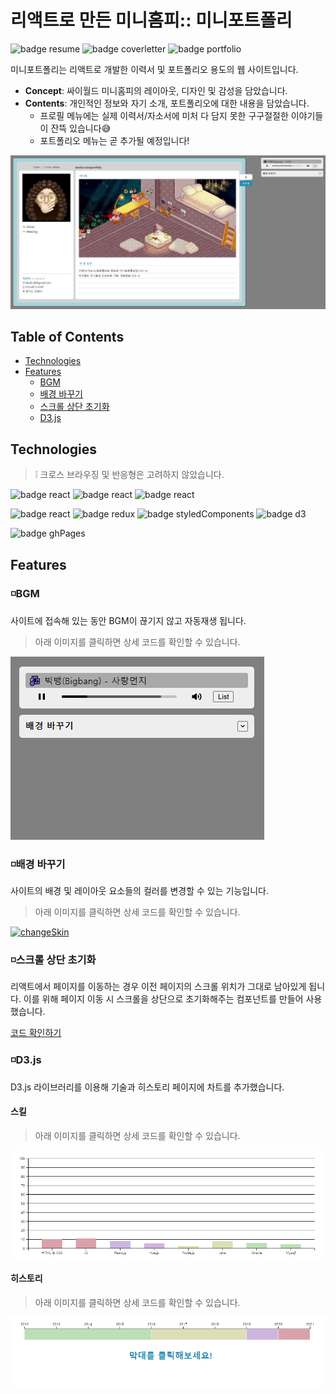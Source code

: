 # 리액트로 만든 미니홈피:: 미니포트폴리

![badge resume](https://img.shields.io/badge/for-📜resume-238db3)
![badge coverletter](https://img.shields.io/badge/for-📨coverletter-238db3)
![badge portfolio](https://img.shields.io/badge/for-🤹‍portfolio-ff6b6b)


미니포트폴리는 리액트로 개발한 이력서 및 포트폴리오 용도의 웹 사이트입니다.
- **Concept**: 싸이월드 미니홈피의 레이아웃, 디자인 및 감성을 담았습니다. 
- **Contents**: 개인적인 정보와 자기 소개, 포트폴리오에 대한 내용을 담았습니다. 
  - 프로필 메뉴에는 실제 이력서/자소서에 미처 다 담지 못한 구구절절한 이야기들이 잔뜩 있습니다😅
  - 포트폴리오 메뉴는 곧 추가될 예정입니다!  

![main](./docs/img/main.gif)



## Table of Contents
- [Technologies](#technologies)  
- [Features](#features) 
  - [BGM](#bgm)
  - [배경 바꾸기](#배경-바꾸기)
  - [스크롤 상단 초기화](#스크롤-상단-초기화)
  - [D3.js](#d3js)



## Technologies
> ❕ 크로스 브라우징 및 반응형은 고려하지 않았습니다.
> 
![badge react](https://img.shields.io/badge/os-window-ff6b6b?logo=windows)
![badge react](https://img.shields.io/badge/browser-chrome-ff6b6b?logo=google-chrome&logoColor=FFFFFF)
![badge react](https://img.shields.io/badge/editor-vsCode-ff6b6b?logo=visual-studio-code)

![badge react](https://img.shields.io/badge/code-react-238db3?logo=react&logoColor=FFFFFF)
![badge redux](https://img.shields.io/badge/code-redux-238db3?logo=redux)
![badge styledComponents](https://img.shields.io/badge/code-styledComponents-238db3?logo=styled-components&logoColor=FFFFFF)
![badge d3](https://img.shields.io/badge/code-d3-238db3?logo=d3.js&logoColor=FFFFFF)

![badge ghPages](https://img.shields.io/badge/build-ghPages-20c997)



## Features

### ◽BGM 
사이트에 접속해 있는 동안 BGM이 끊기지 않고 자동재생 됩니다.

> 아래 이미지를 클릭하면 상세 코드를 확인할 수 있습니다.

[![playlist](./docs/img/playlist.gif)](./docs/features/bgm.md)


### ◽배경 바꾸기
사이트의 배경 및 레이아웃 요소들의 컬러를 변경할 수 있는 기능입니다. 

> 아래 이미지를 클릭하면 상세 코드를 확인할 수 있습니다.

[![changeSkin](./docs/img/changeSkin.gif)](./docs/features/changeSkin.md)


### ◽스크롤 상단 초기화
리액트에서 페이지를 이동하는 경우 이전 페이지의 스크롤 위치가 그대로 남아있게 됩니다. 이를 위해 페이지 이동 시 스크롤을 상단으로 초기화해주는 컴포넌트를 만들어 사용했습니다. 

[코드 확인하기](./docs/features/scrollToTop.md)


### ◽D3.js

D3.js 라이브러리를 이용해 기술과 히스토리 페이지에 차트를 추가했습니다. 

#### 스킬
> 아래 이미지를 클릭하면 상세 코드를 확인할 수 있습니다.

[![chart-skill](./docs/img/chart-skill.gif)](./docs/features/chart-skill.md)

#### 히스토리
> 아래 이미지를 클릭하면 상세 코드를 확인할 수 있습니다.

[![chart-his](./docs/img/chart-his.gif)](./docs/features/chart-his.md)

